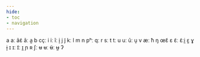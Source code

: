 ```yaml
---
hide:
- toc
- navigation
---
```

a
aː
ãɛ̃
ãː
a̰
b
cçː
i
iː
ĩː
ḭ
j
j̃
kː
l
m
n
pʰː
qː
r
sː
t
tː
u
uː
ũː
ṵ
v
æː
ħ
ŋ
œ̃ɛ̃
ɛ
ɛ̃ː
ɛ̃ːi̯
ɛ̰
ɣ
ɨ̞
ɪ
ɪː
ɪ̃ː
ɪ̰
ɲ
ʀ
ʃː
ʉ
ʉː
ʉ̃ː
ʉ̰
ʔ
